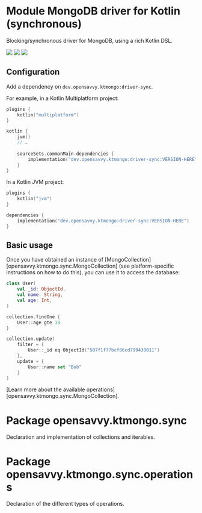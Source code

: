 # Module MongoDB driver for Kotlin (synchronous)

Blocking/synchronous driver for MongoDB, using a rich Kotlin DSL.

<a href="https://search.maven.org/search?q=g:%22dev.opensavvy.ktmongo%22%20AND%20a:%22driver-sync%22"><img src="https://img.shields.io/maven-central/v/dev.opensavvy.ktmongo/driver-sync.svg?label=Maven%20Central"></a>
<a href="https://opensavvy.dev/open-source/stability.html"><img src="https://badgen.net/static/Stability/experimental/purple"></a>
<a href="https://javadoc.io/doc/dev.opensavvy.ktmongo/driver-sync"><img src="https://badgen.net/static/Other%20versions/javadoc.io/blue"></a>

## Configuration

Add a dependency on `dev.opensavvy.ktmongo:driver-sync`.

For example, in a Kotlin Multiplatform project:
```kotlin
plugins {
	kotlin("multiplatform")
}

kotlin {
	jvm()
	// …
	
	sourceSets.commonMain.dependencies {
		implementation("dev.opensavvy.ktmongo:driver-sync:VERSION-HERE")
	}
}
```

In a Kotlin JVM project:
```kotlin
plugins {
	kotlin("jvm")
}

dependencies {
	implementation("dev.opensavvy.ktmongo:driver-sync:VERSION-HERE")
}
```

## Basic usage

Once you have obtained an instance of [MongoCollection][opensavvy.ktmongo.sync.MongoCollection] (see platform-specific instructions on how to do this), you can use it to access the database:

```kotlin
class User(
	val _id: ObjectId,
	val name: String,
	val age: Int,
)

collection.findOne {
	User::age gte 18
}

collection.update(
	filter = {
		User::_id eq ObjectId("507f1f77bcf86cd799439011")
	},
	update = {
		User::name set "Bob"
	}
)
```

[Learn more about the available operations][opensavvy.ktmongo.sync.MongoCollection].

# Package opensavvy.ktmongo.sync

Declaration and implementation of collections and iterables.

# Package opensavvy.ktmongo.sync.operations

Declaration of the different types of operations.
